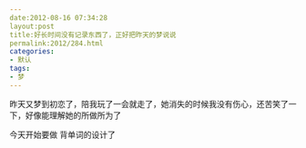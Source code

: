 ```yaml
---
date:2012-08-16 07:34:28
layout:post
title:好长时间没有记录东西了，正好把昨天的梦说说
permalink:2012/284.html
categories:
- 默认
tags:
- 梦
---
```



<p>
	昨天又梦到初恋了，陪我玩了一会就走了，她消失的时候我没有伤心，还苦笑了一下，好像能理解她的所做所为了
</p>
<p>
	今天开始要做 背单词的设计了
</p>